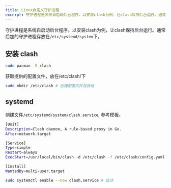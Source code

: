 ```yaml
---
title: Linux自定义守护进程
excerpt: 守护进程是系统自启动后台程序。以安装clash为例，让clash保持后台运行。通常后加的守护进程存放在`/etc/systemd/system`下。
---
```

守护进程是系统自启动后台程序。以安装clash为例，让clash保持后台运行。通常后加的守护进程存放在`/etc/systemd/system`下。

## 安装 clash

```bash
sudo pacman -S clash
```
获取提供的配置文件，放在/etc/clash/下
```bash
sudo mkdir /etc/clash # 创建配置文件存放地
```

## systemd
创建文件`/etc/systemd/system/clash.service`, 参考模板。

```bash
[Unit]
Description=Clash daemon, A rule-based proxy in Go.
After=network.target

[Service]
Type=simple
Restart=always
ExecStart=/usr/local/bin/clash -d /etc/clash -f /etc/clash/config.yaml

[Install]
WantedBy=multi-user.target
```

```bash
sudo systemctl enable --now clash.service # 启动
```
